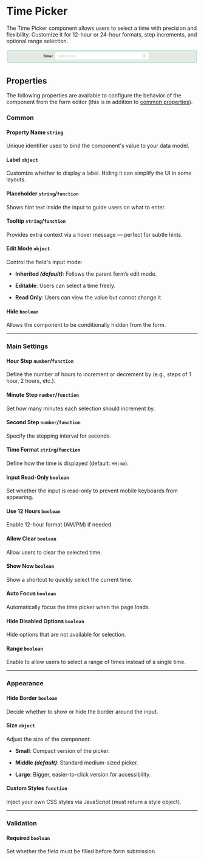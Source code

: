 # Time Picker

The Time Picker component allows users to select a time with precision and flexibility. Customize it for 12-hour or 24-hour formats, step increments, and optional range selection.

![Image](../data-entry/images/timepicker1.png)


## **Properties**

The following properties are available to configure the behavior of the component from the form editor (this is in addition to [common properties](/docs/front-end-basics/form-components/common-component-properties)).


### Common

#### **Property Name** ``string``

Unique identifier used to bind the component's value to your data model.

#### **Label** ``object``

Customize whether to display a label. Hiding it can simplify the UI in some layouts.

#### **Placeholder** ``string``/``function``

Shows hint text inside the input to guide users on what to enter.


#### **Tooltip**  ``string``/``function``

Provides extra context via a hover message — perfect for subtle hints.

#### **Edit Mode**  ``object``

Control the field's input mode:

- **Inherited *(default)***: Follows the parent form’s edit mode.

- **Editable**: Users can select a time freely.

- **Read Only**: Users can view the value but cannot change it.

#### **Hide** ``boolean``

Allows the component to be conditionally hidden from the form.

___

### Main Settings

#### **Hour Step** ``number``/``function``

Define the number of hours to increment or decrement by (e.g., steps of 1 hour, 2 hours, etc.).

#### **Minute Step** ``number``/``function``

Set how many minutes each selection should increment by.

#### **Second Step** ``number``/``function``

Specify the stepping interval for seconds.

#### **Time Format** ``string``/``function``

Define how the time is displayed (default: ``HH:mm``).

#### **Input Read-Only** ``boolean``

Set whether the input is read-only to prevent mobile keyboards from appearing.

#### **Use 12 Hours** ``boolean``

Enable 12-hour format (AM/PM) if needed.

#### **Allow Clear** ``boolean``

Allow users to clear the selected time.

#### **Show Now** ``boolean``

Show a shortcut to quickly select the current time.

#### **Auto Focus** ``boolean``

Automatically focus the time picker when the page loads.

#### **Hide Disabled Options** ``boolean``

Hide options that are not available for selection.

#### **Range** ``boolean``

Enable to allow users to select a range of times instead of a single time.

___

### Appearance

#### **Hide Border** ``boolean``

Decide whether to show or hide the border around the input.

#### **Size** ``object``

Adjust the size of the component:

- **Small**: Compact version of the picker.

- **Middle *(default)***: Standard medium-sized picker.

- **Large**: Bigger, easier-to-click version for accessibility.

####  **Custom Styles** ``function``

Inject your own CSS styles via JavaScript (must return a style object).

___

### Validation

#### **Required** ``boolean``

Set whether the field must be filled before form submission.



